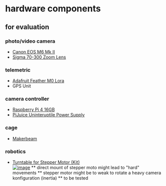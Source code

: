 # hardware components

## for evaluation

### photo/video camera
* [Canon EOS M6 Mk II](https://de.canon.ch/cameras/eos-m6-mark-ii/)
* [Sigma 70-300 Zoom Lens](https://www.amazon.de/Sigma-70-300-Makro-Objektiv-Filtergewinde-Objektivbajonett/dp/B000AM7CJ0)

### telemetric
* [Adafruit Feather M0 Lora](https://www.adafruit.com/product/3178)
* GPS Unit

### camera controller
* [Raspberry Pi 4 16GB](https://www.pi-shop.ch/raspberry-pi-compute-module-4-and-io-board-4gb-16gb-emmc-wireless)
* [PiJuice Uninteruptile Power Supply](https://uk.pi-supply.com/products/pijuice-standard?lang=de)

### cage
* [Makerbeam](https://www.makerbeam.com/)

### robotics
* [Turntable for Stepper Motor (Kit)<br>![image](https://user-images.githubusercontent.com/16016898/112514933-1a40d780-8d96-11eb-92b2-a48fa077ab17.jpeg)](https://www.tindie.com/products/fluxgarage/turntable-for-stepper-motor-kit/)
  ** direct mount of stepper moto might lead to "hard" movements
  ** stepper motor might be to weak to rotate a heavy camera konfiguration (inertia)
  ** to be tested
